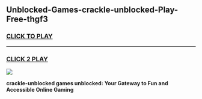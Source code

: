 
## Unblocked-Games-crackle-unblocked-Play-Free-thgf3
<h3>
<a href="https://premium76.site?title=crackle-unblocked&ref=10A">CLICK TO PLAY</a></h3>
<hr>

<h3>
<a href="https://premium76.site?title=crackle-unblocked&ref=10A">CLICK 2 PLAY</a>
  
</h3>

<a href="https://premium76.site?title=crackle-unblocked&ref=10A"><img src="https://clearcache.store/games.png"></a>


**crackle-unblocked games unblocked: Your Gateway to Fun and Accessible Online Gaming**
